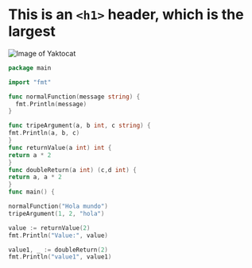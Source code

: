 # This is an `<h1>` header, which is the largest

![Image of Yaktocat](https://octodex.github.com/images/yaktocat.png)

```go
package main

import "fmt"

func normalFunction(message string) { 
  fmt.Println(message)
}

func tripeArgument(a, b int, c string) {
fmt.Println(a, b, c)
}  
func returnValue(a int) int {
return a * 2 
} 
func doubleReturn(a int) (c,d int) {
return a, a * 2 
} 
func main() { 

normalFunction("Hola mundo")
tripeArgument(1, 2, "hola")

value := returnValue(2)
fmt.Println("Value:", value)

value1, _ := doubleReturn(2)
fmt.Println("value1", value1)
```
